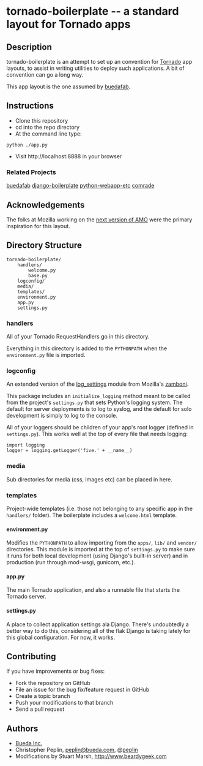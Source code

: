 tornado-boilerplate -- a standard layout for Tornado apps
===============================================================================

## Description

tornado-boilerplate is an attempt to set up an convention for
[Tornado](http://www.tornadoweb.org/) app layouts, to assist in writing
utilities to deploy such applications. A bit of convention can go a long way.

This app layout is the one assumed by [buedafab](https://github.com/bueda/ops). 

## Instructions

* Clone this repository
* cd into the repo directory
* At the command line type:
<pre><code>python ./app.py</code></pre>
* Visit http://localhost:8888 in your browser

### Related Projects

[buedafab](https://github.com/bueda/ops)
[django-boilerplate](https://github.com/bueda/django-boilerplate)
[python-webapp-etc](https://github.com/bueda/python-webapp-etc)
[comrade](https://github.com/bueda/django-comrade)

## Acknowledgements

The folks at Mozilla working on the [next version of AMO](https://github.com/jbalogh/zamboni)
were the primary inspiration for this layout.

## Directory Structure

    tornado-boilerplate/
        handlers/
            welcome.py
            base.py     
        logconfig/
        media/             
        templates/  
        environment.py  
        app.py
        settings.py

### handlers

All of your Tornado RequestHandlers go in this directory.

Everything in this directory is added to the `PYTHONPATH` when the
`environment.py` file is imported.        

### logconfig

An extended version of the
[log_settings](https://github.com/jbalogh/zamboni/blob/master/log_settings.py)
module from Mozilla's [zamboni](https://github.com/jbalogh/zamboni).

This package includes an `initialize_logging` method meant to be called from the
project's `settings.py` that sets Python's logging system. The default for
server deployments is to log to syslog, and the default for solo development is
simply to log to the console. 

All of your loggers should be children of your app's root logger (defined in
`settings.py`). This works well at the top of every file that needs logging:

    import logging
    logger = logging.getLogger('five.' + __name__)

### media

Sub directories for media (css, images etc) can be placed in here.            

### templates

Project-wide templates (i.e. those not belonging to any specific app in the
`handlers/` folder). The boilerplate includes a `welcome.html` template.  
    
#### environment.py

Modifies the `PYTHONPATH` to allow importing from the `apps/`, `lib/` and
`vendor/` directories. This module is imported at the top of `settings.py` to
make sure it runs for both local development (using Django's built-in server)
and in production (run through mod-wsgi, gunicorn, etc.).   

#### app.py

The main Tornado application, and also a runnable file that starts the Tornado 
server.

#### settings.py

A place to collect application settings ala Django. There's undoubtedly a better
way to do this, considering all of the flak Django is taking lately for this
global configuration. For now, it works.

## Contributing

If you have improvements or bug fixes:

* Fork the repository on GitHub
* File an issue for the bug fix/feature request in GitHub
* Create a topic branch
* Push your modifications to that branch
* Send a pull request

## Authors

* [Bueda Inc.](http://www.bueda.com)
* Christopher Peplin, peplin@bueda.com, @[peplin](http://twitter.com/peplin) 
* Modifications by Stuart Marsh, http://www.beardygeek.com
